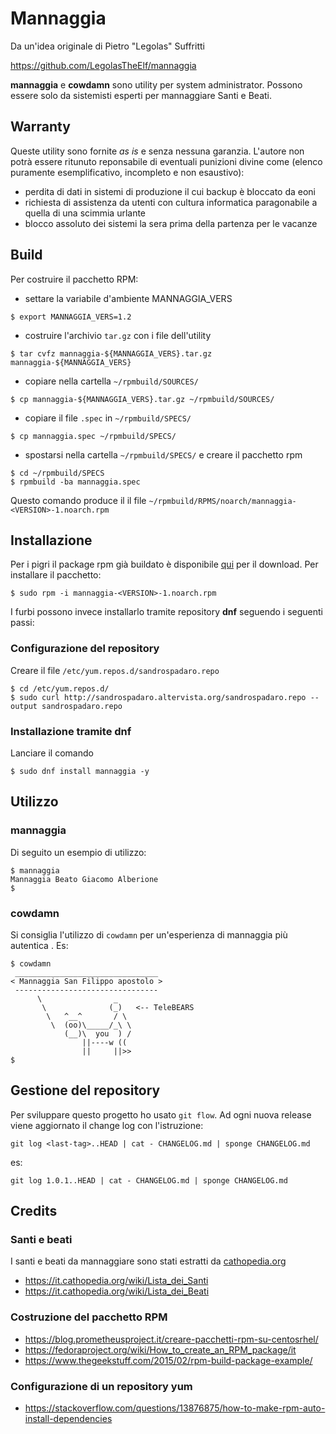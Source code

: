 # Mannaggia

Da un'idea originale di Pietro "Legolas" Suffritti

https://github.com/LegolasTheElf/mannaggia

**mannaggia** e **cowdamn** sono utility per system administrator. Possono essere solo da sistemisti esperti per mannaggiare Santi e Beati. 

## Warranty
Queste utility sono fornite *as is* e senza nessuna garanzia. L'autore non potrà essere ritunuto reponsabile di eventuali punizioni divine come (elenco puramente esemplificativo, incompleto e non esaustivo):

* perdita di dati in sistemi di produzione il cui backup è bloccato da eoni
* richiesta di assistenza da utenti con cultura informatica paragonabile a quella di una scimmia urlante
* blocco assoluto dei sistemi la sera prima della partenza per le vacanze

## Build

Per costruire il pacchetto RPM:

* settare la variabile d'ambiente MANNAGGIA_VERS
```
$ export MANNAGGIA_VERS=1.2
```

* costruire l'archivio `tar.gz` con i file dell'utility
```
$ tar cvfz mannaggia-${MANNAGGIA_VERS}.tar.gz mannaggia-${MANNAGGIA_VERS}
```
* copiare nella cartella `~/rpmbuild/SOURCES/`
```
$ cp mannaggia-${MANNAGGIA_VERS}.tar.gz ~/rpmbuild/SOURCES/
```
* copiare il file `.spec` in `~/rpmbuild/SPECS/`
```
$ cp mannaggia.spec ~/rpmbuild/SPECS/
```
* spostarsi nella cartella `~/rpmbuild/SPECS/` e creare il pacchetto rpm
```
$ cd ~/rpmbuild/SPECS
$ rpmbuild -ba mannaggia.spec
```
Questo comando produce il il file `~/rpmbuild/RPMS/noarch/mannaggia-<VERSION>-1.noarch.rpm`

## Installazione

Per i pigri il package rpm già buildato è disponibile [qui](http://sandrospadaro.altervista.org/repo/index.html) per il download. Per installare il pacchetto:

```
$ sudo rpm -i mannaggia-<VERSION>-1.noarch.rpm
```

I furbi possono invece installarlo tramite repository **dnf** seguendo i seguenti passi:

### Configurazione del repository

Creare il file `/etc/yum.repos.d/sandrospadaro.repo`

```
$ cd /etc/yum.repos.d/
$ sudo curl http://sandrospadaro.altervista.org/sandrospadaro.repo --output sandrospadaro.repo
```

### Installazione tramite dnf

Lanciare il comando

```
$ sudo dnf install mannaggia -y
```

## Utilizzo

### mannaggia

Di seguito un esempio di utilizzo:

```
$ mannaggia
Mannaggia Beato Giacomo Alberione
$ 
```
### cowdamn

Si consiglia l'utilizzo di `cowdamn` per un'esperienza di mannaggia più autentica . Es:
```
$ cowdamn
 ________________________________
< Mannaggia San Filippo apostolo >
 --------------------------------
      \                _
       \              (_)   <-- TeleBEARS
        \   ^__^       / \
         \  (oo)\_____/_\ \
            (__)\  you  ) /
                ||----w ((
                ||     ||>> 
$ 
```

## Gestione del repository

Per sviluppare questo progetto ho usato `git flow`. Ad ogni nuova release viene aggiornato il change log con l'istruzione:

```
git log <last-tag>..HEAD | cat - CHANGELOG.md | sponge CHANGELOG.md
```

es:

```
git log 1.0.1..HEAD | cat - CHANGELOG.md | sponge CHANGELOG.md
```

## Credits

### Santi e beati
I santi e beati da mannaggiare sono stati estratti da [cathopedia.org](https://it.cathopedia.org/)
* https://it.cathopedia.org/wiki/Lista_dei_Santi
* https://it.cathopedia.org/wiki/Lista_dei_Beati

### Costruzione del pacchetto RPM

* https://blog.prometheusproject.it/creare-pacchetti-rpm-su-centosrhel/ 
* https://fedoraproject.org/wiki/How_to_create_an_RPM_package/it
* https://www.thegeekstuff.com/2015/02/rpm-build-package-example/

### Configurazione di un repository yum

* https://stackoverflow.com/questions/13876875/how-to-make-rpm-auto-install-dependencies